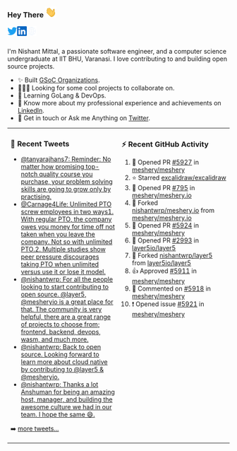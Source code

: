 ### Hey There <img src="./assets/wave.gif" width="25px">
<a href="http://urls.nishantwrp.com/github-to-twitter" target="_blank">
  <img align="left" alt="Nishant's Twitter" width="22px" src="./assets/twitter.svg" />
</a>
<a href="http://urls.nishantwrp.com/github-to-linkedin" target="_blank">
  <img align="left" alt="Nishant's LinkedIn" width="22px" src="./assets/linkedin.svg" />
</a>
<a href="http://urls.nishantwrp.com/github-to-site" target="_blank">
  <img align="left" alt="Nishant's Site" width="22px" src="./assets/globe.svg" />
</a>
<br /><br />

I'm Nishant Mittal, a passionate software engineer, and a computer science undergraduate at IIT BHU, Varanasi. I love contributing to and building open source projects.

- ✨ Built [GSoC Organizations](https://www.gsocorganizations.dev/).
- 👨🏽‍💻 Looking for some cool projects to collaborate on.
- 🌱 Learning GoLang & DevOps.
- 🚀 Know more about my professional experience and achievements on [LinkedIn](http://urls.nishantwrp.com/github-to-linkedin).
- 💬 Get in touch or Ask me Anything on [Twitter](http://urls.nishantwrp.com/github-to-twitter).

<table><tr>
<td valign="top" width="50%">

### 📱 Recent Tweets
<!-- TWITTER:START -->
- [@tanyarajhans7: Reminder: No matter how promising top-notch quality course you purchase, your problem solving skills are going to grow only by practising.](https://rss.app/articles/cb4e791f6f6d729c074351566bd3a7c508111d6e0b3ebcf8c3f086108d8769d4b550b648389c9b2beca36f78de11099a62d76ce7c51179128c3cc466)
- [@Carnage4Life: Unlimited PTO screw employees in two ways1. With regular PTO, the company owes you money for time off not taken when you leave the company. Not so with unlimited PTO.2. Multiple studies show peer pressure discourages taking PTO when unlimited versus use it or lose it model.](https://rss.app/articles/cb4e791f6f6d729c074351566bd3a7c508111d6e3c3ea0efc3e5824ea98f61c2ad0cb15d2d9d9d77f2a76f7cdc16079b66d76ae5c5147a168f3ac3)
- [@nishantwrp: For all the people looking to start contributing to open source. @layer5, @mesheryio is a great place for that. The community is very helpful, there are a great range of projects to choose from; frontend, backend, devops, wasm, and much more.](https://rss.app/articles/cb4e791f6f6d729c074351566bd3a7c508111d6e1136a1e9c3ec930d979628d4f61eb1492ac7df6df6a26d74de110b9365d56ae9c71b7c138d)
- [@nishantwrp: Back to open source. Looking forward to learn more about cloud native by contributing to @layer5 &amp; @mesheryio.](https://rss.app/articles/cb4e791f6f6d729c074351566bd3a7c508111d6e1136a1e9c3ec930d979628d4f61eb1492ac7df6df6a26d74df10089768dd6de2ca1479108a)
- [@nishantwrp: Thanks a lot Anshuman for being an amazing host, manager, and building the awesome culture we had in our team. I hope the same 😄.](https://rss.app/articles/cb4e791f6f6d729c074351566bd3a7c508111d6e1136a1e9c3ec930d979628d4f61eb1492ac7df6df6a26f78d8170b9a65d560e4c5137a178d)
<!-- TWITTER:END -->
➡️ [more tweets...](http://urls.nishantwrp.com/github-to-twitter)

</td>
<td valign="top" width="50%">

### ⚡ Recent GitHub Activity
<!--RECENT_ACTIVITY:start-->
1. 💪 Opened PR [#5927](https://github.com/meshery/meshery/pull/5927) in [meshery/meshery](https://github.com/meshery/meshery)
2. ⭐ Starred [excalidraw/excalidraw](https://github.com/excalidraw/excalidraw)
3. 💪 Opened PR [#795](https://github.com/meshery/meshery.io/pull/795) in [meshery/meshery.io](https://github.com/meshery/meshery.io)
4. 🔱 Forked [nishantwrp/meshery.io](https://github.com/nishantwrp/meshery.io) from [meshery/meshery.io](https://github.com/meshery/meshery.io)
5. 💪 Opened PR [#5924](https://github.com/meshery/meshery/pull/5924) in [meshery/meshery](https://github.com/meshery/meshery)
6. 💪 Opened PR [#2993](https://github.com/layer5io/layer5/pull/2993) in [layer5io/layer5](https://github.com/layer5io/layer5)
7. 🔱 Forked [nishantwrp/layer5](https://github.com/nishantwrp/layer5) from [layer5io/layer5](https://github.com/layer5io/layer5)
8. 👍 Approved [#5911](https://github.com/meshery/meshery/pull/5911#pullrequestreview-1056513933) in [meshery/meshery](https://github.com/meshery/meshery)
9. 💬 Commented on [#5918](https://github.com/meshery/meshery/pull/5918#issuecomment-1200283087) in [meshery/meshery](https://github.com/meshery/meshery)
10. ❗️ Opened issue [#5921](https://github.com/meshery/meshery/issues/5921) in [meshery/meshery](https://github.com/meshery/meshery)
<!--RECENT_ACTIVITY:end-->

</td>
</tr></table>
